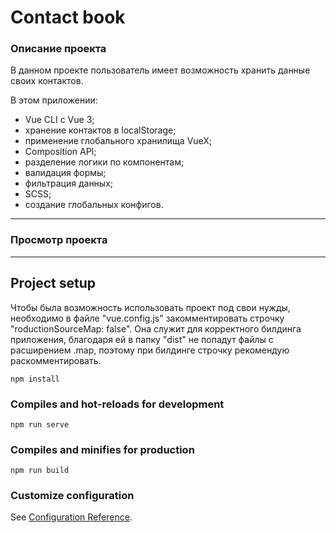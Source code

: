 # Contact book

### Описание проекта

В данном проекте пользователь имеет возможность хранить данные своих контактов.

В этом приложении:

- Vue CLI с Vue 3;
- хранение контактов в localStorage;
- применение глобального хранилища VueX;
- Composition API;
- разделение логики по компонентам;
- валидация формы;
- фильтрация данных;
- SCSS;
- создание глобальных конфигов.

---

### Просмотр проекта

---

## Project setup

Чтобы была возможность использовать проект под свои нужды, необходимо в файле "vue.config.js" закомментировать строчку "roductionSourceMap: false". Она служит для корректного билдинга приложения, благодаря ей в папку "dist" не попадут файлы с расширением .map, поэтому при билдинге строчку рекомендую раскомментировать.

```
npm install
```

### Compiles and hot-reloads for development

```
npm run serve
```

### Compiles and minifies for production

```
npm run build
```

### Customize configuration

See [Configuration Reference](https://cli.vuejs.org/config/).
